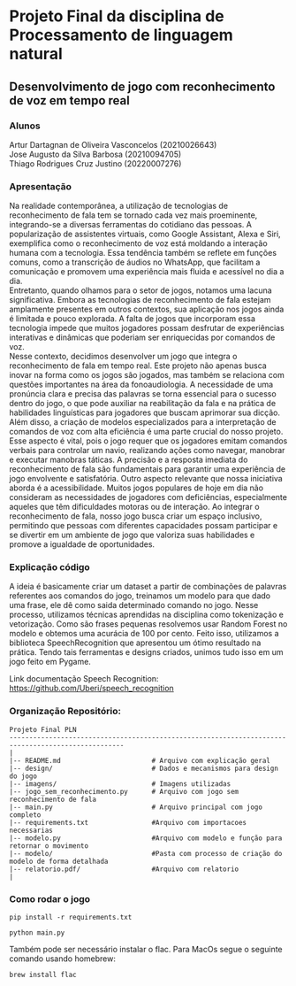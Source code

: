 # Projeto Final da disciplina de Processamento de linguagem natural
## Desenvolvimento de jogo com reconhecimento de voz em tempo real
### Alunos
Artur Dartagnan de Oliveira Vasconcelos (20210026643)  
Jose Augusto da Silva Barbosa (20210094705)  
Thiago Rodrigues Cruz Justino (20220007276)
### Apresentação 
Na realidade contemporânea, a utilização de tecnologias de reconhecimento de fala tem se tornado cada vez mais proeminente, integrando-se a diversas ferramentas do cotidiano das pessoas. A popularização de assistentes virtuais, como Google Assistant, Alexa e Siri, exemplifica como o reconhecimento de voz está moldando a interação humana com a tecnologia. Essa tendência também se reflete em funções comuns, como a transcrição de áudios no WhatsApp, que facilitam a comunicação e promovem uma experiência mais fluida e acessível no dia a dia.  
Entretanto, quando olhamos para o setor de jogos, notamos uma lacuna significativa. Embora as tecnologias de reconhecimento de fala estejam amplamente presentes em outros contextos, sua aplicação nos jogos ainda é limitada e pouco explorada. A falta de jogos que incorporam essa tecnologia impede que muitos jogadores possam desfrutar de experiências interativas e dinâmicas que poderiam ser enriquecidas por comandos de voz.   
Nesse contexto, decidimos desenvolver um jogo que integra o reconhecimento de fala em tempo real. Este projeto não apenas busca inovar na forma como os jogos são jogados, mas também se relaciona com questões importantes na área da fonoaudiologia. A necessidade de uma pronúncia clara e precisa das palavras se torna essencial para o sucesso dentro do jogo, o que pode auxiliar na reabilitação da fala e na prática de habilidades linguísticas para jogadores que buscam aprimorar sua dicção.  
Além disso, a criação de modelos especializados para a interpretação de comandos de voz com alta eficiência é uma parte crucial do nosso projeto. Esse aspecto é vital, pois o jogo requer que os jogadores emitam comandos verbais para controlar um navio, realizando ações como navegar, manobrar e executar manobras táticas. A precisão e a resposta imediata do reconhecimento de fala são fundamentais para garantir uma experiência de jogo envolvente e satisfatória.
Outro aspecto relevante que nossa iniciativa aborda é a acessibilidade. Muitos jogos populares de hoje em dia não consideram as necessidades de jogadores com deficiências, especialmente aqueles que têm dificuldades motoras ou de interação. Ao integrar o reconhecimento de fala, nosso jogo busca criar um espaço inclusivo, permitindo que pessoas com diferentes capacidades possam participar e se divertir em um ambiente de jogo que valoriza suas habilidades e promove a igualdade de oportunidades.

### Explicação código
A ideia é basicamente criar um dataset a partir de combinações de palavras referentes aos comandos do jogo, treinamos um modelo para que dado uma frase, ele dê como saida determinado comando no jogo. Nesse processo, utilizamos técnicas aprendidas na disciplina como tokenização e vetorização. Como são frases pequenas resolvemos usar Random Forest no modelo e obtemos uma acurácia de 100 por cento. Feito isso, utilizamos a biblioteca SpeechRecognition que apresentou um ótimo resultado na prática. Tendo tais ferramentas e designs criados, unimos tudo isso em um jogo feito em Pygame.

Link documentação Speech Recognition: https://github.com/Uberi/speech_recognition 

### Organização Repositório:
```
Projeto Final PLN
---------------------------------------------------------------------------------------------------
|
|-- README.md                       # Arquivo com explicação geral
|-- design/                         # Dados e mecanismos para design do jogo
|-- imagens/                        # Imagens utilizadas
|-- jogo_sem_reconhecimento.py      # Arquivo com jogo sem reconhecimento de fala
|-- main.py                         # Arquivo principal com jogo completo
|-- requirements.txt                #Arquivo com importacoes necessarias
|-- modelo.py                       #Arquivo com modelo e função para retornar o movimento
|-- modelo/                         #Pasta com processo de criação do modelo de forma detalhada
|-- relatorio.pdf/                  #Arquivo com relatorio
|
```
### Como rodar o jogo
```
pip install -r requirements.txt
```
```
python main.py
```
Também pode ser necessário instalar o flac. Para MacOs segue o seguinte comando usando homebrew:

```
brew install flac
```

